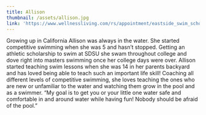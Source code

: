 ```yaml
---
title: Allison
thumbnail: /assets/allison.jpg
link: 'https://www.wellnessliving.com/rs/appointment/eastside_swim_school?s_id=rQqGaf'
---
```

Growing up in California Allison was always in the water. She started competitive swimming when she was 5 and hasn’t stopped. Getting an athletic scholarship to swim at SDSU she swam throughout college and dove right into masters swimming once her college days were over. 
Allison started teaching swim lessons when she was 14 in her parents backyard and has loved being able to teach such an important life skill! Coaching all different levels of competitive swimming, she loves teaching the ones who are new or unfamiliar to the water and watching them grow in the pool and as a swimmer. “My goal is to get you or your little one water safe and comfortable in and around water while having fun! Nobody should be afraid of the pool.”
